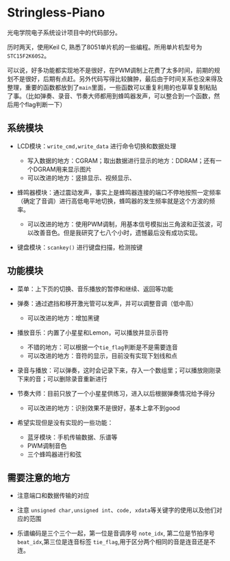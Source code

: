 # Stringless-Piano
光电学院电子系统设计项目中的代码部分。

历时两天，使用Keil C, 熟悉了8051单片机的一些编程。所用单片机型号为 `STC15F2K60S2`。

可以说，好多功能都实现地不是很好，在PWM调制上花费了太多时间，前期的规划不是很好，后期有点赶。另外代码写得比较臃肿，最后由于时间关系也没来得及整理，重要的函数都放到了`main`里面，一些函数可以重复利用的也草草复制粘贴了事。（比如弹奏、录音、节奏大师都用到蜂鸣器发声，可以整合到一个函数，然后用个flag判断一下）



## 系统模块

- LCD模块：`write_cmd,write_data` 进行命令切换和数据处理
  - 写入数据的地方：CGRAM；取出数据进行显示的地方：DDRAM；还有一个DGRAM用来显示图片
  - 可以改进的地方：竖排显示、视频显示、
- 蜂鸣器模块：通过震动发声，事实上是蜂鸣器连接的端口不停地按照一定频率（确定了音调）进行高低电平地切换，蜂鸣器的发生频率就是这个方波的频率。
  - 可以改进的地方：使用PWM调制，用基本信号模拟出三角波和正弦波，可以改善音色。但是我研究了七八个小时，遗憾最后没有成功实现。

- 键盘模块：`scankey()` 进行键盘扫描，检测按键



## 功能模块

- 菜单：上下页的切换、音乐播放的暂停和继续、返回等功能

- 弹奏：通过遮挡和移开激光管可以发声，并可以调整音调（低中高）
  - 可以改进的地方：增加黑键
- 播放音乐：内置了小星星和Lemon，可以播放并显示音符
  - 不错的地方：可以根据一个`tie_flag`判断是不是需要连音
  - 可以改进的地方：音符的显示，目前没有实现下划线和点

- 录音与播放：可以弹奏，这时会记录下来，存入一个数组里；可以播放刚刚录下来的音；可以删除录音重新进行
- 节奏大师：目前只放了一个小星星供练习，进入以后根据弹奏情况给予得分
  - 可以改进的地方：识别效果不是很好，基本上拿不到good

- 希望实现但是没有实现的一些功能：
  - 蓝牙模块：手机传输数据、乐谱等
  - PWM调制音色
  - 三个蜂鸣器进行和弦





## 需要注意的地方

- 注意端口和数据传输的对应

- 注意 `unsigned char,unsigned int`、`code, xdata`等关键字的使用以及他们对应的范围

- 乐谱编码是三个三个一起，第一位是音调序号 `note_idx`, 第二位是节拍序号 `beat_idx`,第三位是连音标签 `tie_flag`,用于区分两个相同的音是连音还是不连。

  